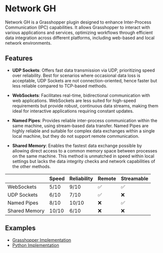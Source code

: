 # Network GH

Network GH is a Grasshopper plugin designed to enhance Inter-Process Communication (IPC) capabilities. It allows Grasshopper to interact with various applications and services, optimizing workflows through efficient data integration across different platforms, including web-based and local network environments.

## Features

- **UDP Sockets**: Offers fast data transmission via UDP, prioritizing speed over reliability. Best for scenarios where occasional data loss is acceptable, UDP Sockets are not connection-oriented, hence faster but less reliable compared to TCP-based methods.

- **WebSockets**: Facilitates real-time, bidirectional communication with web applications. WebSockets are less suited for high-speed requirements but provide robust, continuous data streams, making them ideal for interactive applications requiring constant updates.

- **Named Pipes**: Provides reliable inter-process communication within the same machine, using stream-based data transfer. Named Pipes are highly reliable and suitable for complex data exchanges within a single local machine, but they do not support remote communication.

- **Shared Memory**: Enables the fastest data exchange possible by allowing direct access to a common memory space between processes on the same machine. This method is unmatched in speed within local settings but lacks the data integrity checks and network capabilities of the other methods.

|               | Speed | Reliability | Remote | Streamable |
| ------------- | ----- | ----------- | ------ | ---------- |
| WebSockets    | 5/10  | 9/10        | ✅      | ✅          |
| UDP Sockets   | 6/10  | 7/10        | ✅      | ❌          |
| Named Pipes   | 8/10  | 10/10       | ❌      | ✅          |
| Shared Memory | 10/10 | 6/10        | ❌      | ❌          |

## Examples
- [Grasshopper Implementation](./Example/grasshopper/)
- [Python Implementation](./Example/python/)

